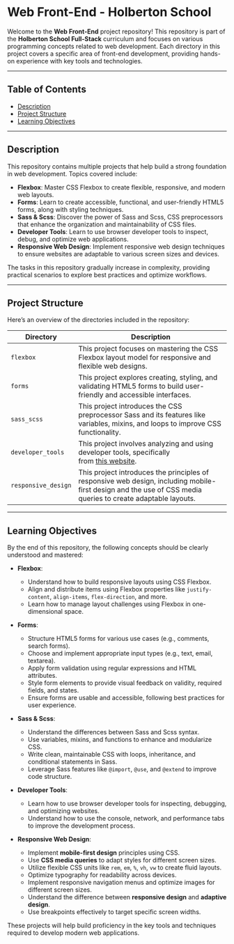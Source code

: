 # Web Front-End - Holberton School

Welcome to the **Web Front-End** project repository! This repository is part of the **Holberton School Full-Stack** curriculum and focuses on various programming concepts related to web development. Each directory in this project covers a specific area of front-end development, providing hands-on experience with key tools and technologies.

---

## Table of Contents

- [Description](#description)
- [Project Structure](#project-structure)
- [Learning Objectives](#learning-objectives)

---

## Description

This repository contains multiple projects that help build a strong foundation in web development. Topics covered include:

- **Flexbox**: Master CSS Flexbox to create flexible, responsive, and modern web layouts.
- **Forms**: Learn to create accessible, functional, and user-friendly HTML5 forms, along with styling techniques.
- **Sass & Scss**: Discover the power of Sass and Scss, CSS preprocessors that enhance the organization and maintainability of CSS files.
- **Developer Tools**: Learn to use browser developer tools to inspect, debug, and optimize web applications.
- **Responsive Web Design**: Implement responsive web design techniques to ensure websites are adaptable to various screen sizes and devices.

The tasks in this repository gradually increase in complexity, providing practical scenarios to explore best practices and optimize workflows.

---

## Project Structure

Here’s an overview of the directories included in the repository:

|**Directory**|**Description**|
|---|---|
|`flexbox`|This project focuses on mastering the CSS Flexbox layout model for responsive and flexible web designs.|
|`forms`|This project explores creating, styling, and validating HTML5 forms to build user-friendly and accessible interfaces.|
|`sass_scss`|This project introduces the CSS preprocessor Sass and its features like variables, mixins, and loops to improve CSS functionality.|
|`developer_tools`|This project involves analyzing and using developer tools, specifically from [this website](https://dev-tools.hbtn.info/).|
|`responsive_design`|This project introduces the principles of responsive web design, including mobile-first design and the use of CSS media queries to create adaptable layouts.|

---

## Learning Objectives

By the end of this repository, the following concepts should be clearly understood and mastered:

- **Flexbox**:
    
    - Understand how to build responsive layouts using CSS Flexbox.
    - Align and distribute items using Flexbox properties like `justify-content`, `align-items`, `flex-direction`, and more.
    - Learn how to manage layout challenges using Flexbox in one-dimensional space.
- **Forms**:
    
    - Structure HTML5 forms for various use cases (e.g., comments, search forms).
    - Choose and implement appropriate input types (e.g., text, email, textarea).
    - Apply form validation using regular expressions and HTML attributes.
    - Style form elements to provide visual feedback on validity, required fields, and states.
    - Ensure forms are usable and accessible, following best practices for user experience.
- **Sass & Scss**:
    
    - Understand the differences between Sass and Scss syntax.
    - Use variables, mixins, and functions to enhance and modularize CSS.
    - Write clean, maintainable CSS with loops, inheritance, and conditional statements in Sass.
    - Leverage Sass features like `@import`, `@use`, and `@extend` to improve code structure.
- **Developer Tools**:
    
    - Learn how to use browser developer tools for inspecting, debugging, and optimizing websites.
    - Understand how to use the console, network, and performance tabs to improve the development process.
- **Responsive Web Design**:
    
    - Implement **mobile-first design** principles using CSS.
    - Use **CSS media queries** to adapt styles for different screen sizes.
    - Utilize flexible CSS units like `rem`, `em`, `%`, `vh`, `vw` to create fluid layouts.
    - Optimize typography for readability across devices.
    - Implement responsive navigation menus and optimize images for different screen sizes.
    - Understand the difference between **responsive design** and **adaptive design**.
    - Use breakpoints effectively to target specific screen widths.

These projects will help build proficiency in the key tools and techniques required to develop modern web applications.